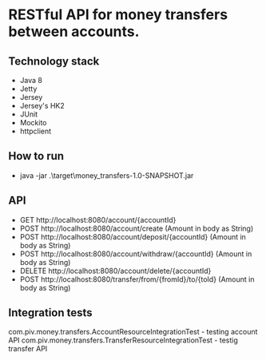 # RESTful API for money transfers between accounts.

## Technology stack
- Java 8
- Jetty
- Jersey
- Jersey's HK2
- JUnit
- Mockito
- httpclient

## How to run
- java -jar .\target\money_transfers-1.0-SNAPSHOT.jar

## API
- GET http://localhost:8080/account/{accountId}
- POST http://localhost:8080/account/create (Amount in body as String)
- POST http://localhost:8080/account/deposit/{accountId} (Amount in body as String)
- POST http://localhost:8080/account/withdraw/{accountId} (Amount in body as String)
- DELETE http://localhost:8080/account/delete/{accountId}
- POST http://localhost:8080/transfer/from/{fromId}/to/{toId} (Amount in body as String)

## Integration tests
com.piv.money.transfers.AccountResourceIntegrationTest - testing account API
com.piv.money.transfers.TransferResourceIntegrationTest - testig transfer API
